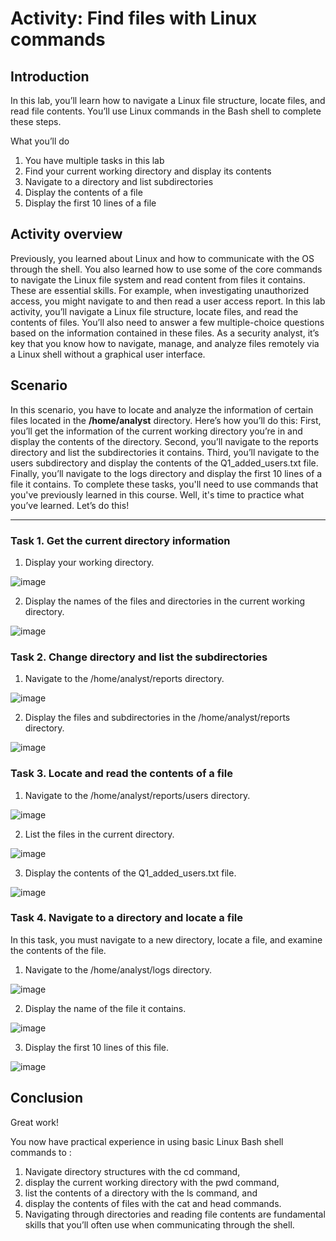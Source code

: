 # Activity: Find files with Linux commands

## Introduction
In this lab, you’ll learn how to navigate a Linux file structure, locate files, and read file contents. You’ll use Linux commands in the Bash shell to complete these steps. 

What you’ll do
1. You have multiple tasks in this lab
2. Find your current working directory and display its contents
3. Navigate to a directory and list subdirectories
4. Display the contents of a file
5. Display the first 10 lines of a file

## Activity overview
Previously, you learned about Linux and how to communicate with the OS through the shell. You also learned how to use some of the core commands to navigate the Linux file system and read content from files it contains.
These are essential skills. For example, when investigating unauthorized access, you might navigate to and then read a user access report.
In this lab activity, you’ll navigate a Linux file structure, locate files, and read the contents of files. You’ll also need to answer a few multiple-choice questions based on the information contained in these files.
As a security analyst, it’s key that you know how to navigate, manage, and analyze files remotely via a Linux shell without a graphical user interface.

## Scenario
In this scenario, you have to locate and analyze the information of certain files located in the **/home/analyst** directory.
Here’s how you’ll do this: First, you’ll get the information of the current working directory you’re in and display the contents of the directory. Second, you’ll navigate to the reports directory and list the subdirectories it contains. Third, you’ll navigate to the users subdirectory and display the contents of the Q1_added_users.txt file. Finally, you’ll navigate to the logs directory and display the first 10 lines of a file it contains.
To complete these tasks, you'll need to use commands that you've previously learned in this course. Well, it's time to practice what you’ve learned. Let’s do this!

---------

### Task 1. Get the current directory information
 1. Display your working directory.
    
![image](https://github.com/roulthegr8/Find-files-with-Linux-commands/assets/90126847/3fbcdb02-7329-4ee4-a5b2-f93e91564aa5)

 2. Display the names of the files and directories in the current working directory.
  
![image](https://github.com/roulthegr8/Find-files-with-Linux-commands/assets/90126847/9446c05f-09af-49eb-b12a-ea80a378efb2)

### Task 2. Change directory and list the subdirectories
 1. Navigate to the /home/analyst/reports directory.

![image](https://github.com/roulthegr8/Find-files-with-Linux-commands/assets/90126847/14a62c56-b7f7-4690-a815-9bdff5673088)

 2. Display the files and subdirectories in the /home/analyst/reports directory.

![image](https://github.com/roulthegr8/Find-files-with-Linux-commands/assets/90126847/e89e2130-1406-4bc3-8500-8a833b885565)

### Task 3. Locate and read the contents of a file
 1. Navigate to the /home/analyst/reports/users directory.

![image](https://github.com/roulthegr8/Find-files-with-Linux-commands/assets/90126847/0a79dfd0-6374-4722-95f6-8ef61e7bc4a0)

 2. List the files in the current directory.
 
![image](https://github.com/roulthegr8/Find-files-with-Linux-commands/assets/90126847/225d0bd7-8369-41f3-b183-36b09a406dfa)


 3. Display the contents of the Q1_added_users.txt file.

![image](https://github.com/roulthegr8/Find-files-with-Linux-commands/assets/90126847/9a4f6f6b-0529-4b5d-abe7-3fe9c4b89771)

### Task 4. Navigate to a directory and locate a file

In this task, you must navigate to a new directory, locate a file, and examine the contents of the file.

 1. Navigate to the /home/analyst/logs directory.

![image](https://github.com/roulthegr8/Find-files-with-Linux-commands/assets/90126847/49a871b4-24d5-4edc-ab85-e3d20bd1f429)

 2. Display the name of the file it contains.

![image](https://github.com/roulthegr8/Find-files-with-Linux-commands/assets/90126847/c204af52-d7ff-44eb-9d48-7e782d42978a)

 3. Display the first 10 lines of this file.

![image](https://github.com/roulthegr8/Find-files-with-Linux-commands/assets/90126847/0d60448c-1823-4bcc-bf9e-bc8d8303e8bb)

## Conclusion
Great work!

You now have practical experience in using basic Linux Bash shell commands to :
1. Navigate directory structures with the cd command,
2. display the current working directory with the pwd command,
3. list the contents of a directory with the ls command, and
4. display the contents of files with the cat and head commands.
5. Navigating through directories and reading file contents are fundamental skills that you’ll often use when communicating through the shell.

